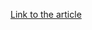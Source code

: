 [Link to the article](https://researchcenter.paloaltonetworks.com/2017/08/unit42-updated-khrat-malware-used-in-cambodia-attacks/)
